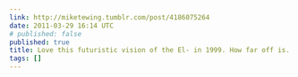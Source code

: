 ```yaml
---
link: http://miketewing.tumblr.com/post/4186075264
date: 2011-03-29 16:14 UTC
# published: false
published: true
title: Love this futuristic vision of the El- in 1999. How far off is...
tags: []
---
```



